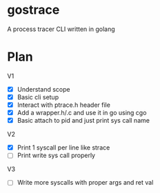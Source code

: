 # gostrace

A process tracer CLI written in golang

# Plan
 
V1
 - [x] Understand scope
 - [x] Basic cli setup
 - [x] Interact with ptrace.h header file 
 - [x] Add a wrapper.h/.c and use it in go using cgo
 - [x] Basic attach to pid and just print sys call name

V2
 - [x] Print 1 syscall per line like strace
 - [ ] Print write sys call properly

V3
 - [ ] Write more syscalls with proper args and ret val

